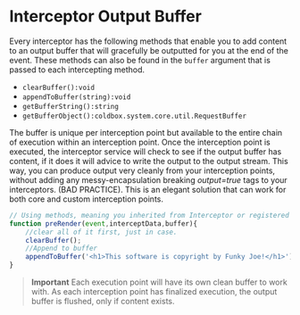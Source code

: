 # Interceptor Output Buffer

Every interceptor has the following methods that enable you to add content to an output buffer that will gracefully be outputted for you at the end of the event.  These methods can also be found in the `buffer` argument that is passed to each intercepting method.

* `clearBuffer():void`
* `appendToBuffer(string):void`
* `getBufferString():string`
* `getBufferObject():coldbox.system.core.util.RequestBuffer`

The buffer is unique per interception point but available to the entire chain of execution within an interception point. Once the interception point is executed, the interceptor service will check to see if the output buffer has content, if it does it will advice to write the output to the output stream. This way, you can produce output very cleanly from your interception points, without adding any messy-encapsulation breaking *output=true* tags to your interceptors. (BAD PRACTICE). This is an elegant solution that can work for both core and custom interception points.

```js
// Using methods, meaning you inherited from Interceptor or registered at configuration time.
function preRender(event,interceptData,buffer){
	//clear all of it first, just in case.
	clearBuffer();
	//Append to buffer
	appendToBuffer('<h1>This software is copyright by Funky Joe!</h1>');	
}
```

> **Important** Each execution point will have its own clean buffer to work with. As each interception point has finalized execution, the output buffer is flushed, only if content exists. 

